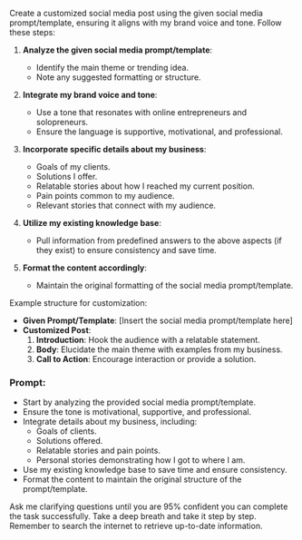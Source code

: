 Create a customized social media post using the given social media prompt/template, ensuring it aligns with my brand voice and tone. Follow these steps:

1. **Analyze the given social media prompt/template**:
   - Identify the main theme or trending idea.
   - Note any suggested formatting or structure.

2. **Integrate my brand voice and tone**:
   - Use a tone that resonates with online entrepreneurs and solopreneurs.
   - Ensure the language is supportive, motivational, and professional.

3. **Incorporate specific details about my business**:
   - Goals of my clients.
   - Solutions I offer.
   - Relatable stories about how I reached my current position.
   - Pain points common to my audience.
   - Relevant stories that connect with my audience.

4. **Utilize my existing knowledge base**:
   - Pull information from predefined answers to the above aspects (if they exist) to ensure consistency and save time.

5. **Format the content accordingly**:
   - Maintain the original formatting of the social media prompt/template.

Example structure for customization:
- **Given Prompt/Template**: [Insert the social media prompt/template here]
- **Customized Post**:
  1. **Introduction**: Hook the audience with a relatable statement.
  2. **Body**: Elucidate the main theme with examples from my business.
  3. **Call to Action**: Encourage interaction or provide a solution.

### Prompt:

- Start by analyzing the provided social media prompt/template.
- Ensure the tone is motivational, supportive, and professional.
- Integrate details about my business, including:
  - Goals of clients.
  - Solutions offered.
  - Relatable stories and pain points.
  - Personal stories demonstrating how I got to where I am.
- Use my existing knowledge base to save time and ensure consistency.
- Format the content to maintain the original structure of the prompt/template.

Ask me clarifying questions until you are 95% confident you can complete the task successfully. Take a deep breath and take it step by step. Remember to search the internet to retrieve up-to-date information.